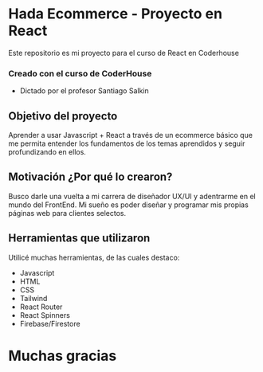 # Hada Ecommerce - Proyecto en React
Este repositorio es mi proyecto para el curso de React en Coderhouse
### Creado con el curso de CoderHouse
- Dictado por el profesor Santiago Salkin

## Objetivo del proyecto
Aprender a usar Javascript + React a través de un ecommerce básico que me permita entender los fundamentos de los temas aprendidos y seguir profundizando en ellos.
## Motivación ¿Por qué lo crearon?
Busco darle una vuelta a mi carrera de diseñador UX/UI y adentrarme en el mundo del FrontEnd. Mi sueño es poder diseñar y programar mis propias páginas web para clientes selectos.
## Herramientas que utilizaron
Utilicé muchas herramientas, de las cuales destaco:
- Javascript
- HTML
- CSS
- Tailwind
- React Router
- React Spinners
- Firebase/Firestore
# Muchas gracias
